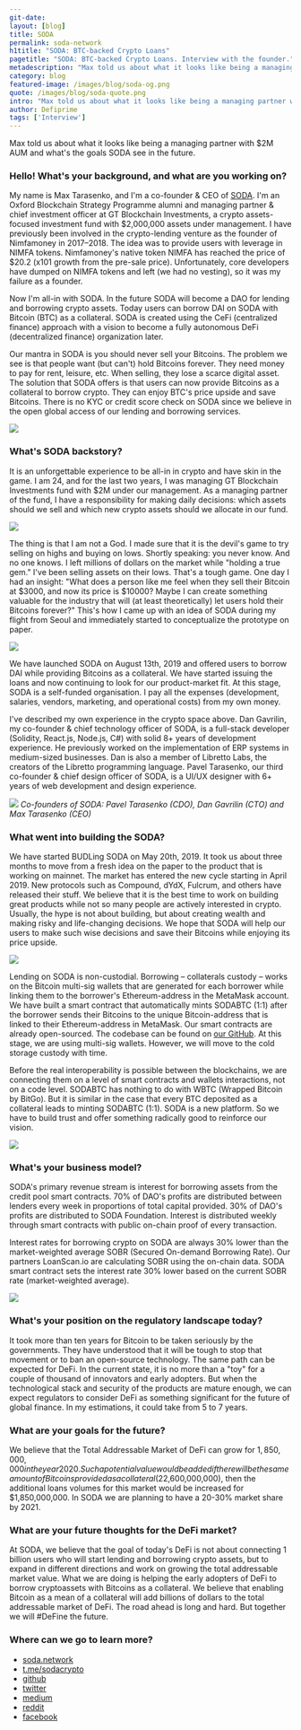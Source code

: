 ```yaml
---
git-date:
layout: [blog]
title: SODA
permalink: soda-network
h1title: "SODA: BTC-backed Crypto Loans"
pagetitle: "SODA: BTC-backed Crypto Loans. Interview with the founder."
metadescription: "Max told us about what it looks like being a managing partner with $2M AUM and what's the goals SODA see in the future."
category: blog
featured-image: /images/blog/soda-og.png
quote: /images/blog/soda-quote.png
intro: "Max told us about what it looks like being a managing partner with $2M AUM and what's the goals SODA see in the future."
author: Defiprime
tags: ['Interview']
---
```

Max told us about what it looks like being a managing partner with $2M AUM and what's the goals SODA see in the future.

### Hello! What's your background, and what are you working on?

My name is Max Tarasenko, and I'm a co-founder & CEO of [SODA](https://www.soda.network/). I'm an Oxford Blockchain Strategy Programme alumni and managing partner & chief investment officer at GT Blockchain Investments, a crypto assets-focused investment fund with $2,000,000 assets under management. I have previously been involved in the crypto-lending venture as the founder of Nimfamoney in 2017–2018. The idea was to provide users with leverage in NIMFA tokens. Nimfamoney's native token NIMFA has reached the price of $20.2 (x101 growth from the pre-sale price). Unfortunately, core developers have dumped on NIMFA tokens and left (we had no vesting), so it was my failure as a founder.

Now I'm all-in with SODA. In the future SODA will become a DAO for lending and borrowing crypto assets. Today users can borrow DAI on SODA with Bitcoin (BTC) as a collateral. SODA is created using the CeFi (centralized finance) approach with a vision to become a fully autonomous DeFi (decentralized finance) organization later.

Our mantra in SODA is you should never sell your Bitcoins. The problem we see is that people want (but can't) hold Bitcoins forever. They need money to pay for rent, leisure, etc. When selling, they lose a scarce digital asset. The solution that SODA offers is that users can now provide Bitcoins as a collateral to borrow crypto. They can enjoy BTC's price upside and save Bitcoins. There is no KYC or credit score check on SODA since we believe in the open global access of our lending and borrowing services.

![](/images/blog/soda/image10.png)

### What's SODA backstory?

It is an unforgettable experience to be all-in in crypto and have skin in the game. I am 24, and for the last two years, I was managing GT Blockchain Investments fund with $2M under our management. As a managing partner of the fund, I have a responsibility for making daily decisions: which assets should we sell and which new crypto assets should we allocate in our fund.

![](/images/blog/soda/image4.png)

The thing is that I am not a God. I made sure that it is the devil's game to try selling on highs and buying on lows. Shortly speaking: you never know. And no one knows. I left millions of dollars on the market while "holding a true gem." I've been selling assets on their lows. That's a tough game. One day I had an insight: "What does a person like me feel when they sell their Bitcoin at $3000, and now its price is $10000? Maybe I can create something valuable for the industry that will (at least theoretically) let users hold their Bitcoins forever?" This's how I came up with an idea of SODA during my flight from Seoul and immediately started to conceptualize the prototype on paper.

![](/images/blog/soda/soda.png)

We have launched SODA on August 13th, 2019 and offered users to borrow DAI while providing Bitcoins as a collateral. We have started issuing the loans and now continuing to look for our product-market fit. At this stage, SODA is a self-funded organisation. I pay all the expenses (development, salaries, vendors, marketing, and operational costs) from my own money.

I've described my own experience in the crypto space above. Dan Gavrilin, my co-founder & chief technology officer of SODA, is a full-stack developer (Solidity, React.js, Node.js, C#) with solid 8+ years of development experience. He previously worked on the implementation of ERP systems in medium-sized businesses. Dan is also a member of Libretto Labs, the creators of the Libretto programming language. Pavel Tarasenko, our third co-founder & chief design officer of SODA, is a UI/UX designer with 6+ years of web development and design experience.

![](/images/blog/soda/image3.png)
_Co-founders of SODA: Pavel Tarasenko (CDO), Dan Gavrilin (CTO) and Max Tarasenko (CEO)_

### What went into building the SODA?

We have started BUDLing SODA on May 20th, 2019. It took us about three months to move from a fresh idea on the paper to the product that is working on mainnet. The market has entered the new cycle starting in April 2019. New protocols such as Compound, dYdX, Fulcrum, and others have released their stuff. We believe that it is the best time to work on building great products while not so many people are actively interested in crypto. Usually, the hype is not about building, but about creating wealth and making risky and life-changing decisions. We hope that SODA will help our users to make such wise decisions and save their Bitcoins while enjoying its price upside.

![](/images/blog/soda/image11.png)

Lending on SODA is non-custodial. Borrowing – collaterals custody – works on the Bitcoin multi-sig wallets that are generated for each borrower while linking them to the borrower's Ethereum-address in the MetaMask account. We have built a smart contract that automatically mints SODABTC (1:1) after the borrower sends their Bitcoins to the unique Bitcoin-address that is linked to their Ethereum-address in MetaMask. Our smart contracts are already open-sourced. The codebase can be found on [our GitHub](https://github.com/sodacrypto). At this stage, we are using multi-sig wallets. However, we will move to the cold storage custody with time.

Before the real interoperability is possible between the blockchains, we are connecting them on a level of smart contracts and wallets interactions, not on a code level. SODABTC has nothing to do with WBTC (Wrapped Bitcoin by BitGo). But it is similar in the case that every BTC deposited as a collateral leads to minting SODABTC (1:1). SODA is a new platform. So we have to build trust and offer something radically good to reinforce our vision.

![](/images/blog/soda/image14.png)

### What's your business model?

SODA's primary revenue stream is interest for borrowing assets from the credit pool smart contracts. 70% of DAO's profits are distributed between lenders every week in proportions of total capital provided. 30% of DAO's profits are distributed to SODA Foundation. Interest is distributed weekly through smart contracts with public on-chain proof of every transaction.

Interest rates for borrowing crypto on SODA are always 30% lower than the market-weighted average SOBR (Secured On-demand Borrowing Rate). Our partners LoanScan.io are calculating SOBR using the on-chain data. SODA smart contract sets the interest rate 30% lower based on the current SOBR rate (market-weighted average).

![](/images/blog/soda/image6.png)

### What's your position on the regulatory landscape today?

It took more than ten years for Bitcoin to be taken seriously by the governments. They have understood that it will be tough to stop that movement or to ban an open-source technology. The same path can be expected for DeFi. In the current state, it is no more than a "toy" for a couple of thousand of innovators and early adopters. But when the technological stack and security of the products are mature enough, we can expect regulators to consider DeFi as something significant for the future of global finance. In my estimations, it could take from 5 to 7 years.

### What are your goals for the future?

We believe that the Total Addressable Market of DeFi can grow for $1,850,000,000 in the year 2020. Such a potential value would be added if there will be the same amount of Bitcoins provided as a collateral (2%) as the amount of ETH that is locked in DeFi today. If a collateral amount should be 140% of the loan's dollar equivalent ($2,600,000,000), then the additional loans volumes for this market would be increased for $1,850,000,000. In SODA we are planning to have a 20-30% market share by 2021.


### What are your future thoughts for the DeFi market?

At SODA, we believe that the goal of today's DeFi is not about connecting 1 billion users who will start lending and borrowing crypto assets, but to expand in different directions and work on growing the total addressable market value. What we are doing is helping the early adopters of DeFi to borrow cryptoassets with Bitcoins as a collateral. We believe that enabling Bitcoin as a mean of a collateral will add billions of dollars to the total addressable market of DeFi. The road ahead is long and hard. But together we will #DeFine the future.

### Where can we go to learn more?

- [soda.network](https://www.soda.network/)
- [t.me/sodacrypto](https://t.me/sodacrypto)
- [github](https://github.com/sodacrypto/)
- [twitter](https://twitter.com/sodacrypto)
- [medium](https://medium.com/@sodacrypto)
- [reddit](https://www.reddit.com/r/sodacrypto)
- [facebook](https://www.facebook.com/sodacrypto)
